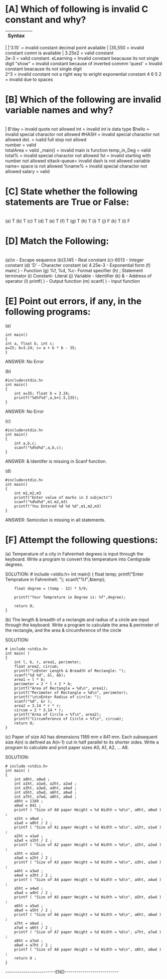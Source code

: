 # [A] Which of following is invalid C constant and why?

| Syntax      |  |
| ----------- | ----------- |
|
|'3.15' = invalid constant decimal point available |
|35,550 = invalid constant comm is available | 
3.25e2 = valid constant  
2e-3 = valid constant. 
eLearning = Invalid constant beacause its not single digit 
"show" = invalid constant because of inverted commm 
'quest' = Invalid constant beacause its not single digit  
2^3 = invalid constant not a right way to wright exponential constant 
4 6 5 2 = invalid due to spaces 
 

# [B] Which of the following are invalid variable names and why?

|    |    |
| ----------- | ----------- |
| 
B'day       = invald quote not allowed 
int         = invalid int is data type 
$hello      = invalid special charactor not allowed 
#HASH       = invalid special charactor not allowed 
dot.        = ivalid full stop not allowd  
number      = valid  
totalArea   = valid 
_main()     = invalid main is function 
temp_in_Deg = valid 
total%      = invalid special charactor not allowed 
1st         = invalid starting with number not allowed 
sttack-queue= invalid dash is not allowed 
variable name= space is not allowed 
%name%      = invalid special charactor not allowed 
salary      = valid 


# [C] State whether the following statements are True or False:

|   |   |
|----|-----|
(a) T 
(b) T 
(c) T 
(d) T 
(e) T 
(f) T 
(g) T 
(h) T 
(i) T 
(j) F 
(k) T 
(i) F 


# [D] Match the Following:


|    |  |
| ----------- | ----------- |
(a)\n 	       -     Escape sequence
(b)3.145	   -     Real constant
(c)-6513	   -     Integer constant
(d) ’D’	       -     Character constant
(e) 4.25e-3	    -    Exponential form
(f) main( )	    -    Function
(g) %f, %d, %c-	    Format specifier
(h) ;	            Statement terminator
(i) Constant-	    Literal
(j) Variable	-    Identifier
(k) &	         -   Address of operator
(l) printf( )	  -  Output function
(m) scanf( )	 -   Input function


# [E] Point out errors, if any, in the following programs:

(a)

    int main() 
    { 
    int a, float b, int c; 
    a=25; b=3.24; c= a + b * b - 35; 
    } 

ANSWER: No Error 


(b) 

    #include<stdio.h> 
    int main() 
    { 
        int a=35; float b = 3.24; 
        printf("%d%f%d",a,b+1.5,235); 
    } 

 ANSWER: No Error 


(c) 

    #include<stdio.h> 
    int main() 
    { 
        int a,b,c; 
        scanf("%d%d%d",a,b,c); 
    } 
    
ANSWER: & Identifer is missing in Scanf function. 


(d) 

    #include<stdio.h> 
    int main() 
    { 
        int m1,m2,m3 
        printf("Enter value of marks in 3 subjects") 
        scanf("%d%d%d",m1.m2,m3) 
        printf("You Entered %d %d %d",m1,m2,m3) 
    } 
 
ANSWER: Semicolun is missing in all statements. 



# [F] Attempt the following questions:  

(a) Temperature of a city in Fahrenheit degrees is input through
the keyboard. Write a program to convert this temperature
into Centigrade degrees. 

SOLUTION: 
    # include <stdio.h> 
    int main() 
    {
        float temp; 
        printf("Enter Temprature in Fahrenheit: "); 
        scanf("%f",&temp); 

        float degree = (temp - 32) * 5/9;  

        printf("Your Tempreture in Degree is: %f",degree); 

        return 0; 
    }



(b) The length & breadth of a rectangle and radius of a circle are
input through the keyboard. Write a program to calculate the
area & perimeter of the rectangle, and the area &
circumference of the circle

SOLUTION: 


    # include <stdio.h>
    int main( )
    {
        int l, b, r, area1, perimeter;
        float area2, circum;
        printf("\nEnter Length & Breadth of Rectangle: ");
        scanf("%d %d", &l, &b);
        area1 = l * b;
        perimeter = 2 * l + 2 * b;
        printf("Area of Rectangle = %d\n", area1);
        printf("Perimeter of Rectangle = %d\n", perimeter);
        printf("\n\nEnter Radius of circle: ");
        scanf("%d", &r );
        area2 = 3.14 * r * r; 
        circum = 2 * 3.14 * r; 
        printf("Area of Circle = %f\n", area2);
        printf("Circumference of Circle = %f\n", circum);
        return 0;
    }


(c) Paper of size A0 has dimensions 1189 mm x 841 mm. Each
subsequent size A(n) is defined as A(n-1) cut in half parallel
to its shorter sides. Write a program to calculate and print
paper sizes A0, A1, A2, … A8.

SOLUTION:

    # include <stdio.h>
    int main( )
    {
        int a0ht, a0wd ;
        int a1ht, a1wd, a2ht, a2wd ;
        int a3ht, a3wd, a4ht, a4wd ;
        int a5ht, a5wd, a6ht, a6wd ;
        int a7ht, a7wd, a8ht, a8wd ;
        a0ht = 1189 ;
        a0wd = 841 ;
        printf ( "Size of A0 paper Height = %d Width = %d\n", a0ht, a0wd ) ;
        a1ht = a0wd ;
        a1wd = a0ht / 2 ;
        printf ( "Size of A1 paper Height = %d Width = %d\n", a1ht, a1wd ) ;
        a2ht = a1wd ;
        a2wd = a1ht / 2 ;
        printf ( "Size of A2 paper Height = %d Width = %d\n", a2ht, a2wd ) ;
        a3ht = a2wd ;
        a3wd = a2ht / 2 ;
        printf ( "Size of A3 paper Height = %d Width = %d\n", a3ht, a3wd ) ;
        a4ht = a3wd ;
        a4wd = a3ht / 2 ;
        printf ( "Size of A4 paper Height = %d Width = %d\n", a4ht, a4wd ) ;
        a5ht = a4wd ;
        a5wd = a4ht / 2 ;
        printf ( "Size of A5 paper Height = %d Width = %d\n", a5ht, a5wd ) ;
        a6ht = a5wd ;
        a6wd = a5ht / 2 ;
        printf ( "Size of A6 paper Height = %d Width = %d\n", a6ht, a6wd ) ;
        a7ht = a6wd ;
        a7wd = a6ht / 2 ;
        printf ( "Size of A7 paper Height = %d Width = %d\n", a7ht, a7wd ) ;
        a8ht = a7wd ;
        a8wd = a7ht / 2 ;
        printf ( "Size of A8 paper Height = %d Width = %d\n", a8ht, a8wd ) ;
        return 0 ;
    }



-------------------------END---------------------------